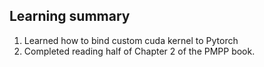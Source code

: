 ## Learning summary

1. Learned how to bind custom cuda kernel to Pytorch
2. Completed reading half of Chapter 2 of the PMPP book.
